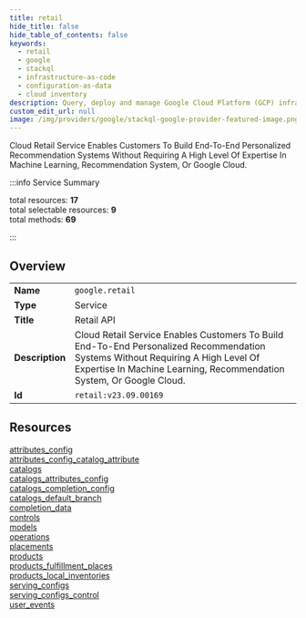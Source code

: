 ```yaml
---
title: retail
hide_title: false
hide_table_of_contents: false
keywords:
  - retail
  - google
  - stackql
  - infrastructure-as-code
  - configuration-as-data
  - cloud inventory
description: Query, deploy and manage Google Cloud Platform (GCP) infrastructure and resources using SQL
custom_edit_url: null
image: /img/providers/google/stackql-google-provider-featured-image.png
---
```


Cloud Retail Service Enables Customers To Build End-To-End Personalized Recommendation Systems Without Requiring A High Level Of Expertise In Machine Learning, Recommendation System, Or Google Cloud.  
    
:::info Service Summary

<div class="row">
<div class="providerDocColumn">
<span>total resources:&nbsp;<b>17</b></span><br />
<span>total selectable resources:&nbsp;<b>9</b></span><br />
<span>total methods:&nbsp;<b>69</b></span><br />
</div>
</div>

:::

## Overview
<table><tbody>
<tr><td><b>Name</b></td><td><code>google.retail</code></td></tr>
<tr><td><b>Type</b></td><td>Service</td></tr>
<tr><td><b>Title</b></td><td>Retail API</td></tr>
<tr><td><b>Description</b></td><td>Cloud Retail Service Enables Customers To Build End-To-End Personalized Recommendation Systems Without Requiring A High Level Of Expertise In Machine Learning, Recommendation System, Or Google Cloud.</td></tr>
<tr><td><b>Id</b></td><td><code>retail:v23.09.00169</code></td></tr>
</tbody></table>

## Resources
<div class="row">
<div class="providerDocColumn">
<a href="/providers/google/retail/attributes_config/">attributes_config</a><br />
<a href="/providers/google/retail/attributes_config_catalog_attribute/">attributes_config_catalog_attribute</a><br />
<a href="/providers/google/retail/catalogs/">catalogs</a><br />
<a href="/providers/google/retail/catalogs_attributes_config/">catalogs_attributes_config</a><br />
<a href="/providers/google/retail/catalogs_completion_config/">catalogs_completion_config</a><br />
<a href="/providers/google/retail/catalogs_default_branch/">catalogs_default_branch</a><br />
<a href="/providers/google/retail/completion_data/">completion_data</a><br />
<a href="/providers/google/retail/controls/">controls</a><br />
<a href="/providers/google/retail/models/">models</a><br />
</div>
<div class="providerDocColumn">
<a href="/providers/google/retail/operations/">operations</a><br />
<a href="/providers/google/retail/placements/">placements</a><br />
<a href="/providers/google/retail/products/">products</a><br />
<a href="/providers/google/retail/products_fulfillment_places/">products_fulfillment_places</a><br />
<a href="/providers/google/retail/products_local_inventories/">products_local_inventories</a><br />
<a href="/providers/google/retail/serving_configs/">serving_configs</a><br />
<a href="/providers/google/retail/serving_configs_control/">serving_configs_control</a><br />
<a href="/providers/google/retail/user_events/">user_events</a><br />
</div>
</div>
